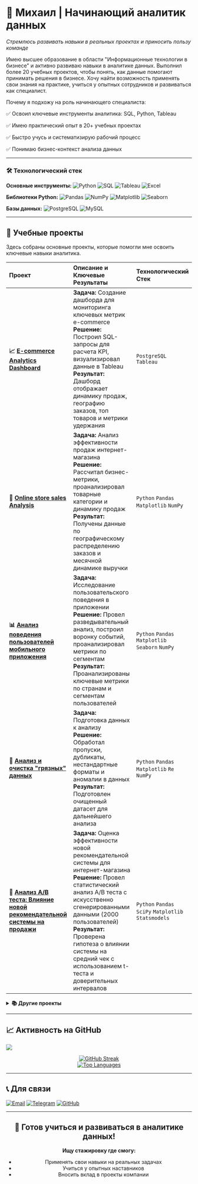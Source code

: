 # 🚀 Михаил | Начинающий аналитик данных

*Стремлюсь развивать навыки в реальных проектах и приносить пользу команде*

Имею высшее образование в области "Информационные технологии в бизнесе" и активно развиваю навыки в аналитике данных. 
Выполнил более 20 учебных проектов, чтобы понять, как данные помогают принимать решения в бизнесе. 
Хочу найти возможность применять свои знания на практике, учиться у опытных сотрудников и развиваться как специалист.

Почему я подхожу на роль начинающего специалиста:

✅ Освоил ключевые инструменты аналитика: SQL, Python, Tableau

✅ Имею практический опыт в 20+ учебных проектах

✅ Быстро учусь и систематизирую рабочий процесс

✅ Понимаю бизнес-контекст анализа данных

---

### 🛠 Технологический стек

**Основные инструменты:**
![Python](https://img.shields.io/badge/Python-3776AB?style=for-the-badge&logo=python&logoColor=white)
![SQL](https://img.shields.io/badge/SQL-4479A1?style=for-the-badge&logo=postgresql&logoColor=white)
![Tableau](https://img.shields.io/badge/Tableau-E97627?style=for-the-badge&logo=tableau&logoColor=white)
![Excel](https://img.shields.io/badge/Excel-217346?style=for-the-badge&logo=microsoftexcel&logoColor=white)

**Библиотеки Python:**
![Pandas](https://img.shields.io/badge/Pandas-150458?style=for-the-badge&logo=pandas&logoColor=white)
![NumPy](https://img.shields.io/badge/NumPy-013243?style=for-the-badge&logo=numpy&logoColor=white)
![Matplotlib](https://img.shields.io/badge/Matplotlib-11557c?style=for-the-badge&logo=python&logoColor=white)
![Seaborn](https://img.shields.io/badge/Seaborn-3776AB?style=for-the-badge&logo=python&logoColor=white)

**Базы данных:**
![PostgreSQL](https://img.shields.io/badge/PostgreSQL-336791?style=for-the-badge&logo=postgresql&logoColor=white)
![MySQL](https://img.shields.io/badge/MySQL-4479A1?style=for-the-badge&logo=mysql&logoColor=white)

---

## 💼 Учебные проекты

Здесь собраны основные проекты, которые помогли мне освоить ключевые навыки аналитика.

| Проект | Описание и Ключевые Результаты | Технологический Стек |
| :--- | :--- | :--- |
| **📈 [E-commerce Analytics Dashboard](https://github.com/MikhailRMA/WorkSpace/tree/main/e-com_analysis_sql)** | **Задача:** Создание дашборда для мониторинга ключевых метрик e-commerce<br>**Решение:** Построил SQL-запросы для расчета KPI, визуализировал данные в Tableau<br>**Результат:** Дашборд отображает динамику продаж, географию заказов, топ товаров и метрики удержания | `PostgreSQL` `Tableau` |
| **🛒 [Online store sales Analysis](https://github.com/MikhailRMA/WorkSpace/tree/main/Online_store_sales_Analysis)** | **Задача:** Анализ эффективности продаж интернет-магазина<br>**Решение:** Рассчитал бизнес-метрики, проанализировал товарные категории и динамику продаж<br>**Результат:** Получены данные по географическому распределению заказов и месячной динамике выручки | `Python` `Pandas` `Matplotlib` `NumPy` |
| **📊 [Анализ поведения пользователей мобильного приложения](https://github.com/MikhailRMA/WorkSpace/tree/main/Analysis_user_in_app)** | **Задача:** Исследование пользовательского поведения в приложении<br>**Решение:** Провел разведывательный анализ, построил воронку событий, проанализировал метрики по сегментам<br>**Результат:** Проанализированы ключевые метрики по странам и сегментам пользователей | `Python` `Pandas` `Matplotlib` `Seaborn` `NumPy` |
| **🧹 [Анализ и очистка "грязных" данных](https://github.com/MikhailRMA/WorkSpace/tree/main/dirty_data_analysis)** | **Задача:** Подготовка данных к анализу<br>**Решение:** Обработал пропуски, дубликаты, нестандартные форматы и аномалии в данных<br>**Результат:** Подготовлен очищенный датасет для дальнейшего анализа | `Python` `Pandas` `Matplotlib` `Re` `NumPy` |
| **🧪 [Анализ A/B теста: Влияние новой рекомендательной системы на продажи](https://github.com/MikhailRMA/WorkSpace/tree/main/Analysis_AB_test_new_system_on_sales)** | **Задача:** Оценка эффективности новой рекомендательной системы для интернет-магазина<br>**Решение:** Провел статистический анализ A/B теста с искусственно сгенерированными данными (2000 пользователей)<br>**Результат:** Проверена гипотеза о влиянии системы на средний чек с использованием t-теста и доверительных интервалов | `Python` `Pandas` `SciPy` `Matplotlib` `Statsmodels` |

<details>
<summary><b>📚 Другие проекты</b></summary>
  
| Проект | Описание и Результаты | Стек |
| :--- | :--- | :--- |
| **[Когортный анализ](https://github.com/MikhailRMA/WorkSpace/tree/main/Project_6)** | **Задача:** Анализ клиентской базы и сегментация<br>**Решение:** Провел когортный анализ и построил RFM-сегментацию<br>**Результат:** Сегментированы клиенты по purchasing behavior для маркетинговых кампаний | `Python` `Pandas` `Matplotlib` `Seaborn` `Sklearn` |
| **[AB-тестирование](https://github.com/MikhailRMA/Ls_project/tree/main/Учебные%20проекты/Python/Проект%204.%20AB-тестирование)** | **Задача:** Оценка результатов A/B-теста<br>**Решение:** Подготовил данные и проанализировал результаты эксперимента<br>**Результат:** Проверена статистическая значимость различий между тестовыми группами | `Python` `Pandas` `Statsmodels` `SciPy` `NumPy` |
| **[Статистические тесты](https://github.com/MikhailRMA/Ls_project/tree/main/Учебные%20проекты/Python/Проект%203.%20Статистические%20тесты)** | **Задача:** Проверка бизнес-гипотез<br>**Решение:** Применил статистические тесты для анализа данных<br>**Результат:** Верифицированы гипотезы о различии среднего чека между группами клиентов привлеченные разными рекламными компаниями | `Python` `Pandas` `Statsmodels` `SciPy` |
| **[Запросы к БД MySQL](https://github.com/MikhailRMA/Ls_project/tree/main/Учебные%20проекты/SQL)** | **Задача:** Анализ данных клиентов банка<br>**Решение:** Написал SQL-запросы для извлечения и агрегации данных<br>**Результат:** Получены аналитические срезы по клиентской базе банка | `MySQL` |
</details>

---

## 📈 Активность на GitHub

<!-- Переработал блок, чтобы показать не просто статистику, а вашу продуктивность -->
<!-- Вы можете сгенерировать свою собственную змею, перейдя по ссылке: https://github.com/Platane/snk -->
![](https://raw.githubusercontent.com/MikhailRMA/MikhailRMA/output/github-contribution-grid-snake.svg)

<div align="center">
  <a href="https://git.io/streak-stats">
    <img src="https://nirzak-streak-stats.vercel.app/?user=MikhailRMA&theme=nightowl&hide_border=false&fire=DD4721" alt="GitHub Streak" />
  </a>
</div>

<div align="center">
  <a href="https://github.com/anuraghazra/github-readme-stats">
    <img src="https://github-readme-stats.vercel.app/api/top-langs/?username=MikhailRMA&theme=nightowl&hide_border=false&layout=compact&langs_count=6" alt="Top Languages" />
  </a>
</div>

---

## 📞 Для связи

[![Email](https://img.shields.io/badge/Написать_на_почту-majkl.a@yandex.ru-D14836?style=for-the-badge&logo=gmail&logoColor=white)](mailto:majkl.a@yandex.ru)
[![Telegram](https://img.shields.io/badge/Написать_в_Telegram-@MikhailRMA-26A5E4?style=for-the-badge&logo=telegram&logoColor=white)](https://t.me/MikhailRMA)
[![GitHub](https://img.shields.io/badge/Посмотреть_проекты-MikhailRMA-181717?style=for-the-badge&logo=github&logoColor=white)](https://github.com/MikhailRMA)

---
<div align="center" style="margin-top: 20px;">
  
## 🎯 Готов учиться и развиваться в аналитике данных!

**Ищу стажировку где смогу:**
- Применять свои навыки на реальных задачах
- Учиться у опытных наставников
- Вносить вклад в проекты компании

</div>
